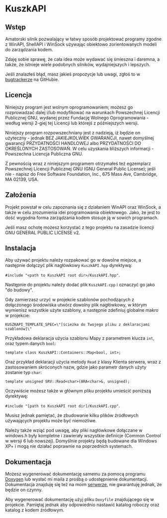 KuszkAPI
==========

Wstęp
----------
Amatorski silnik pozwalający w łatwy sposób projektować programy zgodne z WinAPI, ShellAPI i WinSock używając obiektowo zorientowanych modeli do zarządzania kodem.

Zdaję sobie sprawę, że cała idea może wydawać się śmieszna i daremna, a także, że istnieje wiele podobnych silników, wydajniejszych i lepszych.

Jeśli znalazłeś błąd, masz jakieś propozycje lub uwagi, zgłoś to w <a target="_blank" href="https://github.com/Kuszki/KuszkAPI/issues">bugtrackerze</a> na GitHubie.

Licencja
----------

Niniejszy program jest wolnym oprogramowaniem; możesz go rozprowadzać dalej i/lub modyfikować na warunkach Powszechnej Licencji Publicznej GNU, wydanej przez Fundację Wolnego Oprogramowania - według wersji 2-giej tej Licencji lub którejś z późniejszych wersji.

Niniejszy program rozpowszechniany jest z nadzieją, iż będzie on użyteczny - jednak BEZ JAKIEJKOLWIEK GWARANCJI, nawet domyślnej gwarancji PRZYDATNOŚCI HANDLOWEJ albo PRZYDATNOŚCI DO OKREŚLONYCH ZASTOSOWAŃ. W celu uzyskania bliższych informacji - Powszechna Licencja Publiczna GNU.

Z pewnością wraz z niniejszym programem otrzymałeś też egzemplarz Powszechnej Licencji Publicznej GNU (GNU General Public License); jeśli nie - napisz do Free Software Foundation, Inc., 675 Mass Ave, Cambridge, MA 02139, USA.

Założenia
----------
Projekt powstał w celu zapoznania się z działaniem WinAPI oraz WinSock, a także w celu zrozumienia idei programowania obiektowego. Jako, że jest to dość wygodna forma zarządzania kodem stosuje ją w sowich programach.

Jeśli masz ochotę możesz korzystać z tego projektu na zasadzie licencji GNU GENERAL PUBLIC LICENSE v2.

Instalacja
----------
Aby używać projektu należy rozpakować go w dowolne miejsce, a następnie dołączyć plik nagłówkowy `KuszkAPI.hpp` dyrektywą:

`#include "<path to KuszkAPI root dir>/KuszkAPI.hpp"`.

Następnie do projektu należy dodać plik `KuszkAPI.cpp` i oznaczyć go jako "do budowy".

Gdy zamierzasz urzyć w projekcie szablonów pochodzących z dołączonego środowiska utwórz dowolny plik nagłówkowy, w którym wymienisz wszystkie użyte szablony, a następnie zdefiniuj globalne makro w projekcie:

`KUSZKAPI_TEMPLATE_SPEC=\"[ścieżka do Twojego pliku z deklaracjami szablonów]\"`

Przykładowa deklaracja użycia szablonu Mapy z parametrem klucza `int`, oraz typem danych `bool`:

`template class KuszkAPI::Containers::Map<bool, int>;`

Oraz przykład deklaracji użycia metody `Read` z klasy Klienta serwera, wraz z zastosowaniem skróconych nazw, gdzie jako parametr danych użyty zostanie typ `char`:

`template unsigned SRV::Read<char>(ARA<char>&, unsigned);`

Oczywiście możesz także w głównym pliku projektu umieścić poniższą dyrektywę:

`#include "[path to KuszkAPI root dir]/KuszkAPI.cpp"`.

Musisz jednak pamiętać, że zbudowanie kilku plików źródłowych używających projektu może być niemożliwe.

Należy także wziąć pod uwagę, aby pliki nagłówkowe dołączane w windows.h były kompletne i zawierały wszystkie definicje (Common Control w wersji 6 lub nowszej). Domyślnie projekty będą budowane dla Windows XP+ i mogą nie działać poprawnie na poprzednich systemach.

Dokumentacja
----------
Możesz wygenerować dokumentację samemu za pomocą programu <a target="_blank" href="http://www.stack.nl/~dimitri/doxygen/index.html">Doxygen</a> lub wysłać mi maila z prośbą o udostępnienie dokumentacji. Dokumentacja znajduję się też na moim <a target="_blank" href="http://kuszki.myftp.org/slites/api">serwerze</a>, nie gwarantuję jednak, że będzie on czynny.

Aby wygenerować dokumentację użyj pliku `Doxyfile` znajdującego się w projekcie. Pamiętaj jednak aby odpowiednio nastawić katalog roboczy oraz katalog z kodem źródłowym.
